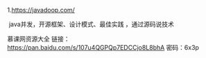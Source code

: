 1.https://javadoop.com/   

​	java并发，开源框架、设计模式、最佳实践 ，通过源码说技术

慕课网资源大全 链接：https://pan.baidu.com/s/107u4QGPQp7EDCCjo8L8bhA 密码：6x3p

